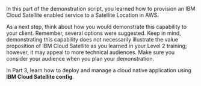 In this part of the demonstration script, you learned how to provision an IBM Cloud Satellite enabled service to a Satellite Location in AWS.

As a next step, think about how you would demonstrate this capability to your client. Remember, several options were suggested. Keep in mind, demonstrating this capability does not necessarily illustrate the value proposition of IBM Cloud Satellite as you learned in your Level 2 training; however, it may appeal to more technical audiences. Make sure you consider your audience when you plan your demonstration.

In Part 3, learn how to deploy and manage a cloud native application using **IBM Cloud Satellite config**.
